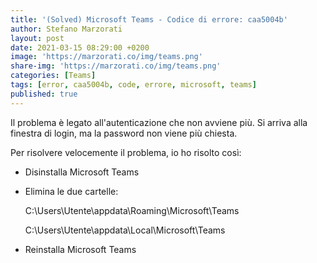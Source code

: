 ```yaml
---
title: '(Solved) Microsoft Teams - Codice di errore: caa5004b'
author: Stefano Marzorati
layout: post
date: 2021-03-15 08:29:00 +0200
image: 'https://marzorati.co/img/teams.png'
share-img: 'https://marzorati.co/img/teams.png'
categories: [Teams]
tags: [error, caa5004b, code, errore, microsoft, teams]
published: true
---
```


Il problema è legato all'autenticazione che non avviene più.
Si arriva alla finestra di login, ma la password non viene più chiesta.

Per risolvere velocemente il problema, io ho risolto così:

* Disinstalla Microsoft Teams
* Elimina le due cartelle:

	C:\Users\Utente\appdata\Roaming\Microsoft\Teams

	C:\Users\Utente\appdata\Local\Microsoft\Teams

* Reinstalla Microsoft Teams